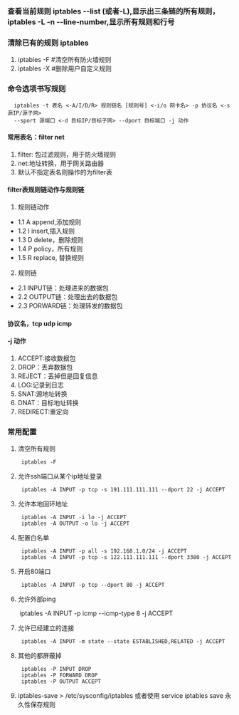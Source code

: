 ### 查看当前规则 iptables --list (或者-L),显示出三条链的所有规则，iptables -L -n --line-number,显示所有规则和行号

### 清除已有的规则 iptables 
1. iptables -F #清空所有防火墙规则
2. iptables -X #删除用户自定义规则

### 命令选项书写规则

      iptables -t 表名 <-A/I/D/R> 规则链名 [规则号] <-i/o 网卡名> -p 协议名 <-s 源IP/源子网> 
      --sport 源端口 <-d 目标IP/目标子网> --dport 目标端口 -j 动作

#### 常用表名：filter net
1. filter: 包过滤规则，用于防火墙规则
2. net:地址转换，用于网关路由器
3. 默认不指定表名则操作的为filter表

#### filter表规则链动作与规则链
1. 规则链动作
* 1.1 A append,添加规则
* 1.2 I insert,插入规则
* 1.3 D delete，删除规则
* 1.4 P policy，所有规则
* 1.5 R replace, 替换规则

2. 规则链
* 2.1 INPUT链：处理进来的数据包
* 2.2 OUTPUT链：处理出去的数据包
* 2.3 PORWARD链：处理转发的数据包

#### 协议名，tcp udp icmp

#### -j 动作
1. ACCEPT:接收数据包
2. DROP：丢弃数据包
3. REJECT：丢掉但是回复信息
4. LOG:记录到日志
5. SNAT:源地址转换
6. DNAT：目标地址转换
7. REDIRECT:重定向

### 常用配置
1. 清空所有规则

        iptables -F
        
2. 允许ssh端口从某个ip地址登录

        iptables -A INPUT -p tcp -s 191.111.111.111 --dport 22 -j ACCEPT

3. 允许本地回环地址

        iptables -A INPUT -i lo -j ACCEPT
        iptables -A OUTPUT -o lo -j ACCEPT
      
4. 配置白名单

        iptables -A INPUT -p all -s 192.168.1.0/24 -j ACCEPT
        iptables -A INPUT -p tcp -s 122.111.111.111 --dport 3380 -j ACCEPT
       
5. 开启80端口

        iptables -A INPUT -p tcp --dport 80 -j ACCEPT 

6. 允许外部ping
        
        iptables -A INPUT -p icmp --icmp-type 8 -j ACCEPT
        
7. 允许已经建立的连接

        iptables -A INPUT -m state --state ESTABLISHED,RELATED -j ACCEPT
        
8. 其他的都屏蔽掉

        iptables -P INPUT DROP
        iptables -P FORWARD DROP
        iptables -P OUTPUT ACCEPT
        
9. iptables-save > /etc/sysconfig/iptables 或者使用 service iptables save 永久性保存规则
